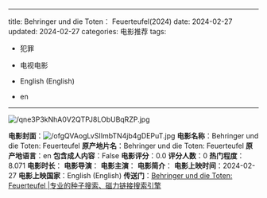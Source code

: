 
---
title: Behringer und die Toten︰ Feuerteufel(2024)
date: 2024-02-27
updated: 2024-02-27
categories: 电影推荐
tags:

- 犯罪
- 电视电影

- English (English)
- en
---

<img src="https://image.tmdb.org/t/p/original/qne3P3kNhA0V2QTPJ8LObUBqRZP.jpg" alt="/qne3P3kNhA0V2QTPJ8LObUBqRZP.jpg" title="/qne3P3kNhA0V2QTPJ8LObUBqRZP.jpg">

**电影封面**：<img src="https://image.tmdb.org/t/p/w200/ofgQVAogLvSIImbTN4jb4gDEPuT.jpg" alt="/ofgQVAogLvSIImbTN4jb4gDEPuT.jpg" title="/ofgQVAogLvSIImbTN4jb4gDEPuT.jpg">
**电影名称**：Behringer und die Toten: Feuerteufel
**原产地片名**：Behringer und die Toten: Feuerteufel
**原产地语言**：en
**包含成人内容**：False
**电影评分**：0.0
**评分人数**：0
**热门程度**：8.071
**电影时长**：
**电影导演**：
**电影主演**：
**电影简介**：
**电影上映时间**：2024-02-27
**电影上映国家**：English (English)
**传送门**：[Behringer und die Toten: Feuerteufel |专业的种子搜索、磁力链接搜索引擎](https://movie.amd794.com:2083/?search=Behringer%20und%20die%20Toten%3A%20Feuerteufel&ordering=&mode=match_phrase&page_size=10&page=1)

